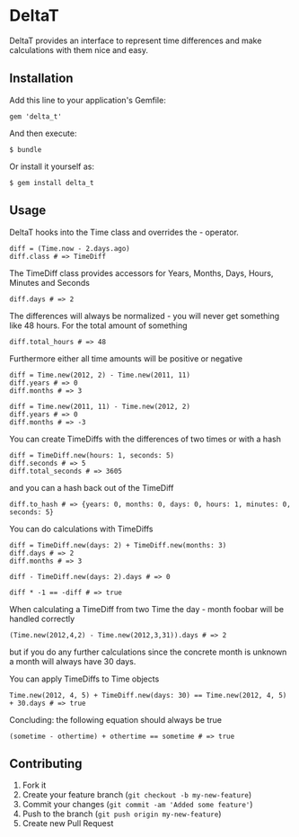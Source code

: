 # DeltaT

DeltaT provides an interface to represent time differences and make calculations with them nice and easy.

## Installation

Add this line to your application's Gemfile:

    gem 'delta_t'

And then execute:

    $ bundle

Or install it yourself as:

    $ gem install delta_t

## Usage

DeltaT hooks into the Time class and overrides the - operator.

    diff = (Time.now - 2.days.ago)
    diff.class # => TimeDiff

The TimeDiff class provides accessors for Years, Months, Days, Hours, Minutes and Seconds

    diff.days # => 2

The differences will always be normalized - you will never get something like 48 hours.
For the total amount of something

    diff.total_hours # => 48

Furthermore either all time amounts will be positive or negative

    diff = Time.new(2012, 2) - Time.new(2011, 11)
    diff.years # => 0
    diff.months # => 3

    diff = Time.new(2011, 11) - Time.new(2012, 2)
    diff.years # => 0
    diff.months # => -3

You can create TimeDiffs with the differences of two times or with a hash

    diff = TimeDiff.new(hours: 1, seconds: 5)
    diff.seconds # => 5
    diff.total_seconds # => 3605

and you can a hash back out of the TimeDiff

    diff.to_hash # => {years: 0, months: 0, days: 0, hours: 1, minutes: 0, seconds: 5}

You can do calculations with TimeDiffs

    diff = TimeDiff.new(days: 2) + TimeDiff.new(months: 3)
    diff.days # => 2
    diff.months # => 3

    diff - TimeDiff.new(days: 2).days # => 0

    diff * -1 == -diff # => true

When calculating a TimeDiff from two Time the day - month foobar will be handled correctly

    (Time.new(2012,4,2) - Time.new(2012,3,31)).days # => 2

but if you do any further calculations since the concrete month is unknown a month will always have 30 days.

You can apply TimeDiffs to Time objects

    Time.new(2012, 4, 5) + TimeDiff.new(days: 30) == Time.new(2012, 4, 5) + 30.days # => true

Concluding: the following equation should always be true

    (sometime - othertime) + othertime == sometime # => true


## Contributing

1. Fork it
2. Create your feature branch (`git checkout -b my-new-feature`)
3. Commit your changes (`git commit -am 'Added some feature'`)
4. Push to the branch (`git push origin my-new-feature`)
5. Create new Pull Request
